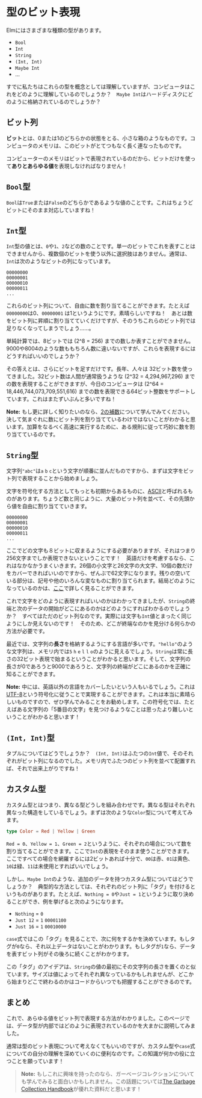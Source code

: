 <!--
# Types as Bits
-->

# 型のビット表現

<!--
There are all sorts of types in Elm:
-->

Elmにはさまざまな種類の型があります。

- `Bool`
- `Int`
- `String`
- `(Int, Int)`
- `Maybe Int`
- ...

<!--
We have a conceptual understanding of them by now, but how are they understood by a computer? How is `Maybe Int` stored on a hard disk?
-->

すでに私たちはこれらの型を概念としては理解していますが、コンピュータはこれをどのように理解しているのでしょうか？　`Maybe Int`はハードディスクにどのように格納されているのでしょうか？



<!--
## Bits
-->

## ビット列

<!--
A **bit** is little box that has two states. Zero or a one. On or off. Computer memory is one super long sequence of bits.
-->

**ビット**とは、0または1のどちらかの状態をとる、小さな箱のようなものです。コンピュータのメモリは、このビットがとてつもなく長く連なったものです。

<!--
Okay, so all we have is a bunch of bits. Now we need to represent _everything_ with that!
-->

コンピューターのメモリはビットで表現されているのだから、ビットだけを使って**ありとあらゆる値**を表現しなければなりません！

<!--
## `Bool`
-->

## `Bool`型

<!--
A `Bool` value can be either `True` or `False`. This corresponds exactly to a bit!
-->

`Bool`は`True`または`False`のどちらかであるような値のことです。これはちょうどビットにそのまま対応していますね！

<!--
## `Int`
-->

## `Int`型

<!--
An `Int` value is some whole number like `0`, `1`, `2`, etc. You cannot fit that in a single bit, so the only other option is to use multiple bits. So normally, an `Int` would be a sequence of bits, like these:
-->

`Int`型の値とは、`0`や`1`、`2`などの数のことです。単一のビットでこれを表すことはできませんから、複数個のビットを使う以外に選択肢はありません。通常は、`Int`は次のようなビットの列になっています。


```
00000000
00000001
00000010
00000011
...
```

<!--
We can arbitrarily assign meaning to each of these sequences. So maybe `00000000` is zero and `00000001` is one. Great! We can just start assigning numbers to bit sequences in ascending order. But eventually we will run out of bits...
-->

これらのビット列について、自由に数を割り当てることができます。たとえば`00000000`は0、`00000001` は1というようにです。素晴らしいですね！　あとは数をビット列に昇順に割り当てていくだけですが、そのうちこれらのビット列では足りなくなってしまうでしょう……。

<!--
By some quick math, eight bits only allow (2^8 = 256) numbers. What about perfectly reasonable numbers like 9000 and 8004?
-->

単純計算では、8ビットでは (2^8 = 256) までの数しか表すことができません。9000や8004のような数ももちろん数に違いないですが、これらを表現するにはどうすればいいのでしょうか？

<!--
The answer is to just add more bits. For a long time, people used 32 bits. That allowed for (2^32 = 4,294,967,296) numbers which covers the kinds of numbers humans typically think about. Computers these days support 64-bit integers, allowing for (2^64 = 18,446,744,073,709,551,616) numbers. That is a lot!
-->

その答えとは、さらにビットを足すだけです。長年、人々は 32ビット数を使ってきました。32ビット数は人間が通常扱うような (2^32 = 4,294,967,296) までの数を表現することができますが、今日のコンピュータは (2^64 = 18,446,744,073,709,551,616) までの数を表現できる64ビット整数をサポートしています。これはまたずいぶんと多いですね！

<!--
> **Note:** If you are curious how addition works, learn about [two’s complement](https://en.wikipedia.org/wiki/Two%27s_complement). It reveals that numbers are not assigned to bit sequences arbitrarily. For the sake of making addition as fast as possible, this particular way of assigning numbers works really well.
-->

**Note:** もし更に詳しく知りたいのなら、[2の補数](https://ja.wikipedia.org/wiki/2%E3%81%AE%E8%A3%9C%E6%95%B0)について学んでみてください。決して気まぐれに数にビット列を割り当てているわけではないことがわかると思います。加算をなるべく高速に実行するために、ある規則に従って巧妙に数を割り当てているのです。


<!--
## `String`
-->

## `String`型

<!--
The string `"abc"` is the sequence of characters `a` `b` `c`, so we will start by trying to represent characters as bits.
-->

文字列`"abc"`は`a` `b` `c`という文字が順番に並んだものですから、まずは文字をビット列で表現することから始めましょう。

<!--
One of the early ways of encoding characters is called [ASCII](https://en.wikipedia.org/wiki/ASCII). Just like with integers, they decided to list out a bunch of bit sequences and start assigning values arbitrarily:
-->

文字を符号化する方法としてもっとも初期からあるものに、[ASCII](https://ja.wikipedia.org/wiki/ASCII)と呼ばれるものがあります。ちょうど数と同じように、大量のビット列を並べて、その先頭から値を自由に割り当てていきます。


```
00000000
00000001
00000010
00000011
...
```

<!--
So every character needed to fit in eight bits, meaning only 256 characters could be represented! But if you only care about English, this actually works out pretty well. You need to cover 26 lower-case letters, 26 upper-case letters, and 10 numbers. That is 62. There is a bunch of room left for symbols and other weird stuff. You can see what they ended up with [here](https://ascii.cl/).
-->

ここでどの文字も８ビットに収まるようにする必要がありますが、それはつまり256文字までしか表現できないということです！　英語だけを考慮するなら、これはなかなかうまくいきます。26個の小文字と26文字の大文字、10個の数だけをカバーできればいいのですから、ぜんぶで62文字になります。残りの空いている部分は、記号や他のいろんな変なものに割り当てられます。結局どのようになっているのかは、[ここ](https://ascii.cl/)で詳しく見ることができます。

<!--
We have an idea for characters now, but how will the computer know where the `String` ends and the next piece of data begins? It is all just bits. Characters look just like `Int` values really! So we need some way to mark the end.
-->

これで文字をどのように表現すればいいのかはわかってきましたが、`String`の終端と次のデータの開始がどこにあるのかはどのようにすればわかるのでしょうか？　すべてはただのビット列なのです。実際には文字も`Int`値とまったく同じようにしか見えないのです！　そのため、どこが終端なのかを見分ける何らかの方法が必要です。

<!--
These days, languages tend to do this by storing the **length** of the string. So a string like `"hello"` might look something like `5` `h` `e` `l` `l` `o` in memory. So you know a `String` always starts with 32-bits representing the length. And whether the length is 0 or 9000, you know exactly where the characters end.
-->

最近では、文字列の**長さ**を格納するようにする言語が多いです。`"hello"`のような文字列は、メモリ内では`5` `h` `e` `l` `l` `o`のように見えるでしょう。`String`は常に長さの32ビット表現で始まるということがわかると思います。そして、文字列の長さが0であろうと9000であろうと、文字列の終端がどこにあるのかを正確に知ることができます。

<!--
> **Note:** At some point, folks wanted to cover languages besides English. This effort eventually resulted in the [UTF-8](https://en.wikipedia.org/wiki/UTF-8) encoding. It is quite brilliant really, and I encourage you to learn about it. It turns out that “get the 5th character” is harder than it sounds!
-->

**Note:** 中には、英語以外の言語をカバーしたいという人もいるでしょう。これは[UTF-8](https://ja.wikipedia.org/wiki/UTF-8)という符号化に従うことで実現することができます。これは本当に素晴らしいものですので、ぜひ学んでみることをお勧めします。この符号化では、たとえばある文字列の「5番目の文字」を見つけるようなことは思ったより難しいということがわかると思います！

<!--
## `(Int, Int)`
-->

## `(Int, Int)`型

<!--
What about tuples? Well, `(Int, Int)` is two `Int` values, and each one is a sequence of bits. Let’s just put those two sequences next to each other in memory and call it a day!
-->


タプルについてはどうでしょうか？　`(Int, Int)`はふたつの`Int`値で、そのそれぞれがビット列になるのでした。メモリ内でふたつのビット列を並べて配置すれば、それで出来上がりですね！

<!--
## Custom Types
-->

## カスタム型

<!--
A custom type is all about combining different types. Those different types may have all sorts of different shapes. We will start with the `Color` type:
-->

カスタム型とはつまり、異なる型どうしを組み合わせです。異なる型はそれぞれ異なった構造をしているでしょう。まずは次のような`Color`型について考えてみます。



```elm
type Color = Red | Yellow | Green
```

<!--
We can assign each case a number: `Red = 0`, `Yellow = 1`, and `Green = 2`. Now we can use the `Int` representation. Here we only need two bits to cover all the possible cases, so `00` is red, `01` is yellow, `10` is green, and `11` is unused.
-->

`Red = 0`、`Yellow = 1`、`Green = 2`というように、それぞれの場合について数を割り当てることができます。ここで`Int`の表現をそのまま使うことができます。ここですべての場合を網羅するには2ビットあれば十分で、`00`は赤、`01`は黄色、`10`は緑、`11`は未使用とすればいいでしょう。

<!--
But what about custom types that hold additional data? Like `Maybe Int`? The typical approach is to set aside some bits to “tag” the data, so we can decide that `Nothing = 0` and `Just = 1`. Here are some examples:
-->

しかし、`Maybe Int`のような、追加のデータを持つカスタム型についてはどうでしょうか？　典型的な方法としては、それぞれのビット列に「タグ」を付けるというものがあります。たとえば、`Nothing = 0`や`Just = 1`というように取り決めることができ、例を挙げると次のようになります。

- `Nothing` = `0`
- `Just 12` = `1` `00001100`
- `Just 16` = `1` `00010000`

<!--
A `case` expression always looks at that “tag” before deciding what to do next. If it sees a `0` it knows there is no more data. If it sees a `1` it knows it is followed by a sequence of bits representing the data.
-->

`case`式ではこの「タグ」を見ることで、次に何をするかを決めています。もしタグが`0`なら、それ以上データはないことがわかります。もしタグが`1`なら、データを表すビット列がその後ろに続くことがわかります。

<!--
This “tag” idea is similar to putting the length at the beginning of `String` values. The values may be different sizes, but the code can always figure out where they start and end.
-->

この「タグ」のアイデアは、`String`の値の最初にその文字列の長さを置くのと似ています。サイズは値によってそれぞれ異なっているかもしれませんが、どこから始まりどこで終わるのかはコードからいつでも把握することができるのです。

<!--
## Summary
-->

## まとめ

<!--
Eventually, all values need to be represented in bits. This page gives a rough overview of how that actually works.
-->

これで、あらゆる値をビット列で表現する方法がわかりました。このページでは、データ型が内部ではどのように表現されているのかを大まかに説明してみました。

<!--
Normally there is no real reason to think about this, but I found it to be helpful in deepening my understanding of custom types and `case` expressions. I hope it is helpful to you as well!
-->

通常は型のビット表現について考えなくてもいいのですが、カスタム型や`case`式についての自分の理解を深めていくのに便利なのです。この知識が何かの役に立つことを願っています！

<!--
> **Note:** If you think this is interesting, it may be fun to learn more about garbage collection. I have found [The Garbage Collection Handbook](http://gchandbook.org/) to be an excellent resource on the topic!
> 
-->

> **Note:** もしこれに興味を持ったのなら、ガーベージコレクションについても学んでみると面白いかもしれません。この話題については[The Garbage Collection Handbook](http://gchandbook.org/)が優れた資料だと思います！
> 